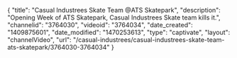 {
    "title": "Casual Industrees Skate Team @ATS Skatepark",
    "description": "Opening Week of ATS Skatepark, Casual Industrees Skate team kills it.",
    "channelid": "3764030",
    "videoid": "3764034",
    "date_created": "1409875601",
    "date_modified": "1470253613",
    "type": "captivate",
    "layout": "channelVideo",
    "url": "\/casual-industrees\/casual-industrees-skate-team-ats-skatepark\/3764030-3764034"
}